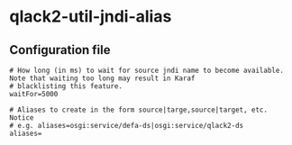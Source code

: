 # qlack2-util-jndi-alias

## Configuration file
```
# How long (in ms) to wait for source jndi name to become available. Note that waiting too long may result in Karaf
# blacklisting this feature.
waitFor=5000

# Aliases to create in the form source|targe,source|target, etc. Notice
# e.g. aliases=osgi:service/defa-ds|osgi:service/qlack2-ds
aliases=

```